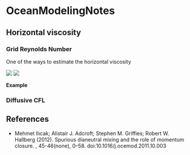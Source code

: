 # OceanModelingNotes


## Horizontal viscosity

### Grid Reynolds Number

One of the ways to estimate the horizontal viscosity 

<img src="https://render.githubusercontent.com/render/math?math=\color{black}{Re_{\Delta x} = \dfrac{U_c \Delta x}{\nu}}#gh-light-mode-only">
<img src="https://render.githubusercontent.com/render/math?math=\color{white}{Re_{\Delta x} = \dfrac{U_c \Delta x}{\nu}}#gh-dark-mode-only">

**Example**



### Diffusive CFL


## References

 - Mehmet Ilıcak; Alistair J. Adcroft; Stephen M. Griffies; Robert W. Hallberg (2012). Spurious dianeutral mixing and the role of momentum closure. , 45-46(none), 0–58. doi:10.1016/j.ocemod.2011.10.003     
